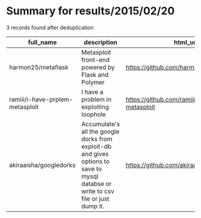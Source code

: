 
# Summary for results/2015/02/20
    
3 records found after deduplication

| full_name | description | html_url | matched_list | matched_count | pushed_at | size | stargazers_count | language | forks_count | vul_ids |
|---------------------------------|------------------------------------------------------------------------------------------------------------------------------------|----------------------------------------------------|---------------------------------------------|-----------------|---------------------------|--------|--------------------|------------|---------------|-----------|
| harmon25/metaflask | Metasploit front-end powered by Flask and Polymer | https://github.com/harmon25/metaflask | ['metasploit module OR payload'] | 1 | 2015-02-20 06:37:48+00:00 | 5884 | 0 | Python | 0 | [] |
| ramiii/i-have-prplem-metasploit | I have a problem in exploiting loophole | https://github.com/ramiii/i-have-prplem-metasploit | ['exploit', 'metasploit module OR payload'] | 2 | 2015-02-20 15:25:16+00:00 | 0 | 0 | | 0 | [] |
| akiraaisha/googledorks | Accumulate's all the google dorks from exploit-db and gives options to save to mysql databse or write to csv file or just dump it. | https://github.com/akiraaisha/googledorks | ['exploit'] | 1 | 2015-02-20 18:13:37+00:00 | 62 | 0 | Python | 0 | [] |
